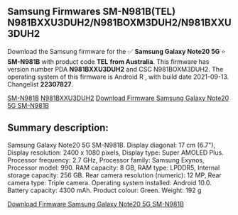 <h2>Samsung Firmwares SM-N981B(TEL) N981BXXU3DUH2/N981BOXM3DUH2/N981BXXU3DUH2</h2>
Download the Samsung firmware for the ✅ <strong>Samsung Galaxy Note20 5G </strong> ⭐ <strong>SM-N981B</strong> with product code <strong>TEL</strong> <strong> from Australia</strong>. This firmware has version number PDA <strong>N981BXXU3DUH2</strong> and CSC N981BOXM3DUH2. The operating system of this firmware is Android R , with build date 2021-09-13. Changelist <strong>22307827</strong>.


[SM-N981B](https://samfirm.shop/samsung/model/SM-N981B)
[N981BXXU3DUH2](https://samfirm.shop/samsung/pda/N981BXXU3DUH2)
[Download Firmware Samsung Galaxy Note20 5G SM-N981B](https://samfirm.shop/samsung/firmware/455224)
<h2>Summary description:</h2>
<p>Samsung Galaxy Note20 5G SM-N981B. Display diagonal: 17 cm (6.7"), Display resolution: 2400 x 1080 pixels, Display type: Super AMOLED Plus. Processor frequency: 2.7 GHz, Processor family: Samsung Exynos, Processor model: 990. RAM capacity: 8 GB, RAM type: LPDDR5, Internal storage capacity: 256 GB. Rear camera resolution (numeric): 12 MP, Rear camera type: Triple camera. Operating system installed: Android 10.0. Battery capacity: 4300 mAh. Product colour: Green. Weight: 192 g</p>


[Download Firmware Samsung Galaxy Note20 5G SM-N981B](https://samfirm.shop/samsung/firmware/455224)
